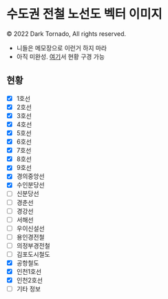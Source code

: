 # 수도권 전철 노선도 벡터 이미지
© 2022 Dark Tornado, All rights reserved.

* 니들은 메모장으로 이런거 하지 마라
* 아직 미완성. [여기](https://darktornado.github.io/MetroMapSVG/)서 현황 구경 가능

## 현황

* [x] 1호선
* [x] 2호선
* [x] 3호선
* [x] 4호선
* [x] 5호선
* [x] 6호선
* [x] 7호선
* [x] 8호선
* [x] 9호선
* [x] 경의중앙선
* [x] 수인분당선
* [ ] 신분당선
* [ ] 경춘선
* [ ] 경강선
* [ ] 서해선
* [ ] 우이신설선
* [ ] 용인경전철
* [ ] 의정부경전철
* [ ] 김포도시철도
* [x] 공항철도
* [x] 인천1호선
* [x] 인천2호선
* [ ] 기타 정보
